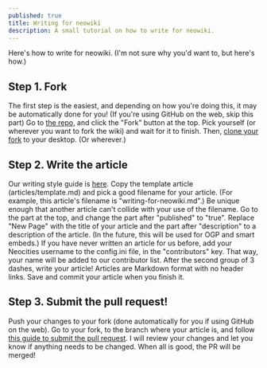 ```yaml
---
published: true
title: Writing for neowiki
description: A small tutorial on how to write for neowiki.
---
```


Here's how to write for neowiki. (I'm not sure why you'd want to, but here's how.)

## Step 1. Fork

The first step is the easiest, and depending on how you're doing this, it may be automatically done for you! (If you're using GitHub on the web, skip this part)
Go to [the repo,](//github.com/MineRobber9000/neowiki) and click the "Fork" button at the top. Pick yourself (or wherever you
want to fork the wiki) and wait for it to finish. Then, [clone your fork](https://services.github.com/on-demand/github-cli/clone-repo-cli) to your desktop. (Or wherever.)

## Step 2. Write the article

Our writing style guide is [here](style-guide.html).
Copy the template article (articles/template.md) and pick a good filename for your article. (For example, this article's filename
is "writing-for-neowiki.md".) Be unique enough that another article can't collide with your use of the filename.
Go to the part at the top, and change the part after "published" to "true". Replace "New Page" with the title of your article and the part after "description" to
a description of the article. (In the future, this will be used for OGP and smart embeds.)
If you have never written an article for us before, add your Neocities username to the config.ini file, in the "contributors" key.
That way, your name will be added to our contributor list.
After the second group of 3 dashes, write your article! Articles are Markdown format with no header links.
Save and commit your article when you finish it.

## Step 3. Submit the pull request!

Push your changes to your fork (done automatically for you if using GitHub on the web).
Go to your fork, to the branch where your article is, and follow [this guide to submit the pull request](https://help.github.com/articles/creating-a-pull-request-from-a-fork/).
I will review your changes and let you know if anything needs to be changed. When all is good, the PR will be merged!
